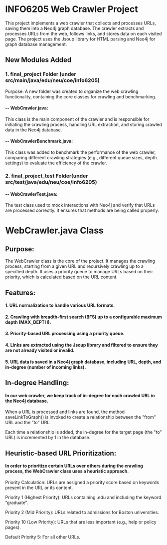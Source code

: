 # INFO6205 Web Crawler Project
This project implements a web crawler that collects and processes URLs, saving them into a Neo4j graph database. The crawler extracts and processes URLs from the web, follows links, and stores data on each visited page. The project uses the Jsoup library for HTML parsing and Neo4j for graph database management. 

## New Modules Added

### 1. final_project Folder (under src/main/java/edu/neu/coe/info6205)
Purpose: A new folder was created to organize the web crawling functionality, containing the core classes for crawling and benchmarking.

#### -- WebCrawler.java: 
This class is the main component of the crawler and is responsible for initiating the crawling process, handling URL extraction, and storing crawled data in the Neo4j database.

#### -- WebCrawlerBenchmark.java: 
This class was added to benchmark the performance of the web crawler, comparing different crawling strategies (e.g., different queue sizes, depth settings) to evaluate the efficiency of the crawler.

### 2. final_project_test Folder(under src/test/java/edu/neu/coe/info6205)

#### -- WebCrawlerTest.java: 
The test class used to mock interactions with Neo4j and verify that URLs are processed correctly. It ensures that methods are being called properly.

# WebCrawler.java Class
## Purpose:
The WebCrawler class is the core of the project. It manages the crawling process, starting from a given URL and recursively crawling up to a specified depth. It uses a priority queue to manage URLs based on their priority, which is calculated based on the URL content.

## Features:
#### 1. URL normalization to handle various URL formats.
#### 2. Crawling with breadth-first search (BFS) up to a configurable maximum depth (MAX_DEPTH).
#### 3. Priority-based URL processing using a priority queue.
#### 4. Links are extracted using the Jsoup library and filtered to ensure they are not already visited or invalid.
#### 5. URL data is saved in a Neo4j graph database, including URL, depth, and in-degree (number of incoming links).
## In-degree Handling: 
#### In our web crawler, we keep track of in-degree for each crawled URL in the Neo4j database. 
When a URL is processed and links are found, the method saveLinkToGraph() is invoked to create a relationship between the "from" URL and the "to" URL.

Each time a relationship is added, the in-degree for the target page (the "to" URL) is incremented by 1 in the database.

## Heuristic-based URL Prioritization:
#### In order to prioritize certain URLs over others during the crawling process, the WebCrawler class uses a heuristic approach.

Priority Calculation: URLs are assigned a priority score based on keywords present in the URL or its content.

Priority 1 (Highest Priority): URLs containing .edu and including the keyword “graduate”.

Priority 2 (Mid Priority): URLs related to admissions for Boston universities.

Priority 10 (Low Priority): URLs that are less important (e.g., help or policy pages).

Default Priority 5: For all other URLs.


